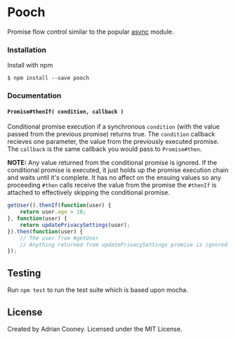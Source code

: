 # Pooch
Promise flow control similar to the popular [async](http://github.com/caolon/async) module.

### Installation
Install with npm

	$ npm install --save pooch
	

### Documentation

#### `Promise#thenIf( condition, callback )`
Conditional promise execution if a synchronous `condition` (with the value passed from the previous promise) returns true. The `condition` callback recieves one parameter, the value from the previously executed promise. The `callback` is the same callback you would pass to `Promise#then`. 

**NOTE:** Any value returned from the conditional promise is ignored. If the conditional promise is executed, it just holds up the promise execution chain and waits until it's complete. It has no affect on the ensuing values so any proceeding `#then` calls receive the value from the promise the `#thenIf` is attached to effectively skipping the conditional promise.

```js
getUser().thenIf(function(user) {
	return user.age > 18;
}, function(user) {
	return updatePrivacySettings(user);
}).then(function(user) {
	// The user from #getUser
	// Anything returned from updatePrivacySettings promise is ignored.
});
```

## Testing
Run `npm test` to run the test suite which is based upon mocha.

## License
Created by Adrian Cooney. Licensed under the MIT License.